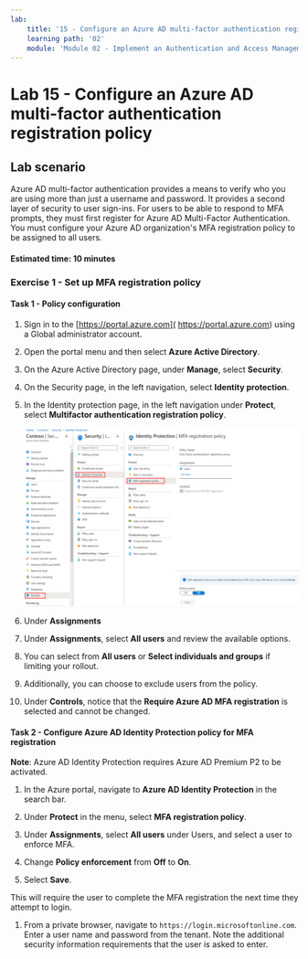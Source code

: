 ```yaml
---
lab:
    title: '15 - Configure an Azure AD multi-factor authentication registration policy'
    learning path: '02'
    module: 'Module 02 - Implement an Authentication and Access Management Solution'
---
```


# Lab 15 - Configure an Azure AD multi-factor authentication registration policy

## Lab scenario

Azure AD multi-factor authentication provides a means to verify who you are using more than just a username and password. It provides a second layer of security to user sign-ins. For users to be able to respond to MFA prompts, they must first register for Azure AD Multi-Factor Authentication. You must configure your Azure AD organization's MFA registration policy to be assigned to all users.

#### Estimated time: 10 minutes

### Exercise 1 - Set up MFA registration policy

#### Task 1 - Policy configuration

1. Sign in to the [https://portal.azure.com]( https://portal.azure.com) using a Global administrator account.

2. Open the portal menu and then select **Azure Active Directory**.

3. On the Azure Active Directory page, under **Manage**, select **Security**.

4. On the Security page, in the left navigation, select **Identity protection**.

5. In the Identity protection page, in the left navigation under **Protect**, select **Multifactor authentication registration policy**.

    ![Screen image displaying the MFA registration policy page with browsing path highlighted](./media/lp2-mod4-browse-to-mfa-registration-policy.png)

6. Under **Assignments**

7. Under **Assignments**, select **All users** and review the available options.

8. You can select from **All users** or **Select individuals and groups** if limiting your rollout.

9. Additionally, you can choose to exclude users from the policy.

10. Under **Controls**, notice that the **Require Azure AD MFA registration** is selected and cannot be changed.


#### Task 2 - Configure Azure AD Identity Protection policy for MFA registration

**Note**: Azure AD Identity Protection requires Azure AD Premium P2 to be activated. 

1. In the Azure portal, navigate to **Azure AD Identity Protection** in the search bar.

1. Under **Protect** in the menu, select **MFA registration policy**.

1. Under **Assignments**, select **All users** under Users, and select a user to enforce MFA.

1. Change **Policy enforcement** from **Off** to **On**.

1. Select **Save**.

This will require the user to complete the MFA registration the next time they attempt to login.

1. From a private browser, navigate to `https://login.microsoftonline.com`. Enter a user name and password from the tenant.  Note the additional security information requirements that the user is asked to enter.
